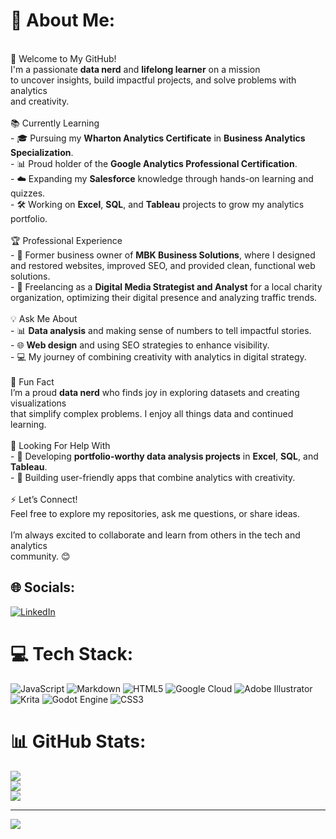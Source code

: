 # 💫 About Me:
<br>👋 Welcome to My GitHub!  <br>I'm a passionate **data nerd** and **lifelong learner** on a mission <br>to uncover insights, build impactful projects, and solve problems with analytics<br>and creativity. <br><br>📚 Currently Learning  <br>- 🎓 Pursuing my **Wharton Analytics Certificate** in **Business Analytics Specialization**.  <br>- 📊 Proud holder of the **Google Analytics Professional Certification**.  <br>- ☁️ Expanding my **Salesforce** knowledge through hands-on learning and quizzes.  <br>- 🛠️ Working on **Excel**, **SQL**, and **Tableau** projects to grow my analytics portfolio.  <br><br>🏆 Professional Experience  <br>- 💼 Former business owner of **MBK Business Solutions**, where I designed and restored websites, improved SEO, and provided clean, functional web solutions.  <br>- 🎯 Freelancing as a **Digital Media Strategist and Analyst** for a local charity organization, optimizing their digital presence and analyzing traffic trends.  <br><br>💡 Ask Me About  <br>- 📊 **Data analysis** and making sense of numbers to tell impactful stories.  <br>- 🌐 **Web design** and using SEO strategies to enhance visibility.  <br>- 💻 My journey of combining creativity with analytics in digital strategy.  <br><br>🌟 Fun Fact  <br>I’m a proud **data nerd** who finds joy in exploring datasets and creating visualizations<br>that simplify complex problems.  I enjoy all things data and continued learning.<br><br> 🤝 Looking For Help With  <br>- 🚧 Developing **portfolio-worthy data analysis projects** in **Excel**, **SQL**, and<br>**Tableau**.  <br>- 🔧 Building user-friendly apps that combine analytics with creativity.  <br><br>⚡ Let’s Connect!  <br>Feel free to explore my repositories, ask me questions, or share ideas. <br><br>I’m always excited to collaborate and learn from others in the tech and analytics<br>community. 😊  


## 🌐 Socials:
[![LinkedIn](https://img.shields.io/badge/LinkedIn-%230077B5.svg?logo=linkedin&logoColor=white)](https://linkedin.com/in/lmwaddell) 

# 💻 Tech Stack:
![JavaScript](https://img.shields.io/badge/javascript-%23323330.svg?style=for-the-badge&logo=javascript&logoColor=%23F7DF1E) ![Markdown](https://img.shields.io/badge/markdown-%23000000.svg?style=for-the-badge&logo=markdown&logoColor=white) ![HTML5](https://img.shields.io/badge/html5-%23E34F26.svg?style=for-the-badge&logo=html5&logoColor=white) ![Google Cloud](https://img.shields.io/badge/GoogleCloud-%234285F4.svg?style=for-the-badge&logo=google-cloud&logoColor=white) ![Adobe Illustrator](https://img.shields.io/badge/adobe%20illustrator-%23FF9A00.svg?style=for-the-badge&logo=adobe%20illustrator&logoColor=white) ![Krita](https://img.shields.io/badge/Krita-203759?style=for-the-badge&logo=krita&logoColor=EEF37B) ![Godot Engine](https://img.shields.io/badge/GODOT-%23FFFFFF.svg?style=for-the-badge&logo=godot-engine) ![CSS3](https://img.shields.io/badge/css3-%231572B6.svg?style=for-the-badge&logo=css3&logoColor=white)
# 📊 GitHub Stats:
![](https://github-readme-stats.vercel.app/api?username=LinetteMitchell&theme=dark&hide_border=false&include_all_commits=true&count_private=true)<br/>
![](https://github-readme-streak-stats.herokuapp.com/?user=LinetteMitchell&theme=dark&hide_border=false)<br/>
![](https://github-readme-stats.vercel.app/api/top-langs/?username=LinetteMitchell&theme=dark&hide_border=false&include_all_commits=true&count_private=true&layout=compact)

---
[![](https://visitcount.itsvg.in/api?id=LinetteMitchell&icon=0&color=0)](https://visitcount.itsvg.in)

<!-- Proudly created with GPRM ( https://gprm.itsvg.in ) -->
